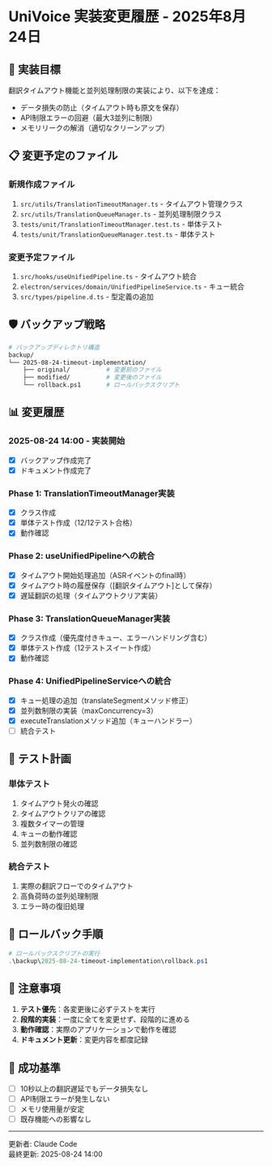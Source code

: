 # UniVoice 実装変更履歴 - 2025年8月24日

## 🎯 実装目標

翻訳タイムアウト機能と並列処理制限の実装により、以下を達成：
- データ損失の防止（タイムアウト時も原文を保存）
- API制限エラーの回避（最大3並列に制限）
- メモリリークの解消（適切なクリーンアップ）

## 📋 変更予定のファイル

### 新規作成ファイル
1. `src/utils/TranslationTimeoutManager.ts` - タイムアウト管理クラス
2. `src/utils/TranslationQueueManager.ts` - 並列処理制限クラス
3. `tests/unit/TranslationTimeoutManager.test.ts` - 単体テスト
4. `tests/unit/TranslationQueueManager.test.ts` - 単体テスト

### 変更予定ファイル
1. `src/hooks/useUnifiedPipeline.ts` - タイムアウト統合
2. `electron/services/domain/UnifiedPipelineService.ts` - キュー統合
3. `src/types/pipeline.d.ts` - 型定義の追加

## 🛡️ バックアップ戦略

```bash
# バックアップディレクトリ構造
backup/
└── 2025-08-24-timeout-implementation/
    ├── original/          # 変更前のファイル
    ├── modified/          # 変更後のファイル
    └── rollback.ps1       # ロールバックスクリプト
```

## 📊 変更履歴

### 2025-08-24 14:00 - 実装開始
- [x] バックアップ作成完了
- [x] ドキュメント作成完了

### Phase 1: TranslationTimeoutManager実装
- [x] クラス作成
- [x] 単体テスト作成（12/12テスト合格）
- [x] 動作確認

### Phase 2: useUnifiedPipelineへの統合
- [x] タイムアウト開始処理追加（ASRイベントのfinal時）
- [x] タイムアウト時の履歴保存（[翻訳タイムアウト]として保存）
- [x] 遅延翻訳の処理（タイムアウトクリア実装）

### Phase 3: TranslationQueueManager実装
- [x] クラス作成（優先度付きキュー、エラーハンドリング含む）
- [x] 単体テスト作成（12テストスイート作成）
- [x] 動作確認

### Phase 4: UnifiedPipelineServiceへの統合
- [x] キュー処理の追加（translateSegmentメソッド修正）
- [x] 並列数制限の実装（maxConcurrency=3）
- [x] executeTranslationメソッド追加（キューハンドラー）
- [ ] 統合テスト

## 🧪 テスト計画

### 単体テスト
1. タイムアウト発火の確認
2. タイムアウトクリアの確認
3. 複数タイマーの管理
4. キューの動作確認
5. 並列数制限の確認

### 統合テスト
1. 実際の翻訳フローでのタイムアウト
2. 高負荷時の並列処理制限
3. エラー時の復旧処理

## 🔄 ロールバック手順

```powershell
# ロールバックスクリプトの実行
.\backup\2025-08-24-timeout-implementation\rollback.ps1
```

## 📝 注意事項

1. **テスト優先**：各変更後に必ずテストを実行
2. **段階的実装**：一度に全てを変更せず、段階的に進める
3. **動作確認**：実際のアプリケーションで動作を確認
4. **ドキュメント更新**：変更内容を都度記録

## 🎯 成功基準

- [ ] 10秒以上の翻訳遅延でもデータ損失なし
- [ ] API制限エラーが発生しない
- [ ] メモリ使用量が安定
- [ ] 既存機能への影響なし

---

更新者: Claude Code  
最終更新: 2025-08-24 14:00